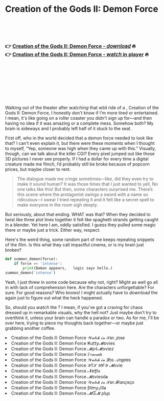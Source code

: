 <h1>Creation of the Gods II: Demon Force</h1>

<br><br><br>

<h3>👉 <a href="https://Jeffs-steagunoprap1970.github.io/semolulqte/">Creation of the Gods II: Demon Force - 𝘥𝘰𝘸𝘯𝘭𝘰𝘢𝘥</a> 🔥<br>
👉 <a href="https://Jeffs-steagunoprap1970.github.io/semolulqte/">Creation of the Gods II: Demon Force - 𝘸𝘢𝘵𝘤𝘩 in player</a> 🔥
</h3>



<br><br><br><br><br><br><br>


Walking out of the theater after 𝘸𝘢𝘵𝘤𝘩𝘪𝘯𝘨 that wild ride of a  , Creation of the Gods II: Demon Force, I honestly don't know if I'm more tired or entertained. I mean, it's like going on a roller coaster you didn't sign up for—and then having no idea if it was amazing or a complete mess. Somehow both? My brain is sideways and I probably left half of it stuck to the seat.

First off, who in the world decided that a demon force needed to look like that? I can't even explain it, but there were these moments when I thought to myself, “Yep, someone was high when they came up with this.” Visually, though, can we talk about the killer CGI? Every pixel jumped out like those 3D pictures I never see properly. If I had a dollar for every time a digital creature made me flinch, I’d probably still be broke because of popcorn prices, but maybe closer to rent.

> The dialogue made me cringe sometimes—like, did they even try to make it sound human? It was those times that I just wanted to yell, No one talks like this! But then, some characters surprised me. There’s this scene where the protagonist swings a sword with a name so ridiculous—I swear I tried repeating it and it felt like a secret spell to make everyone in the room sigh deeply. 

But seriously, about that ending. WHAT was that? When they decided to twist like three plot lines together it felt like spaghetti strands getting caught in a blender. Yet here I am, oddly satisfied. I guess they pulled some magic there or maybe just a trick. Either way, respect.

Here's the weird thing, some random part of me keeps repeating snippets of the 𝘧𝘪𝘭𝘮. Is this what they call impactful cinema, or is my brain just broken?

```python
def summon_demon(force):
    if force == 'intense':
        print(Demon appears,   logic says hello.)
summon_demon('intense')
```

Yeah, I just threw in some code because why not, right? Might as well go all in with lack of comprehension here. Are the characters unforgettable? For sure. For good reasons? Who knows! I might actually have to 𝘥𝘰𝘸𝘯𝘭𝘰𝘢𝘥 the   again just to figure out what the heck happened. 

So, should you 𝘸𝘢𝘵𝘤𝘩 the  ? I mean, if you've got a craving for chaos dressed up in remarkable visuals, why the hell not? Just maybe don't try to overthink it, unless your brain can handle a paradox or two. As for me, I'll be over here, trying to piece my thoughts back together—or maybe just grabbing another coffee.

<li>Creation of the Gods II: Demon Force 𝒲𝒶𝓉𝒸𝒽 𝒾𝓃 𝒮𝖺𝗇 𝒥𝗈𝗌𝖾</li>
<li>Creation of the Gods II: Demon Force Ҝ𝗎𝗍𝗍𝗒𝓜𝗈ν𝗂𝖾𝗌</li>
<li>Creation of the Gods II: Demon Force 𝓜ρ𝟜𝓜𝗈ν𝗂𝖾𝗓</li>
<li>Creation of the Gods II: Demon Force 𝙿𝑒𝒶𝒸𝓸𝐜𝗄</li>
<li>Creation of the Gods II: Demon Force 𝒲𝒶𝓉𝒸𝒽 𝒾𝓃 𝓛𝗈𝗌 𝒜𝗇𝗀𝖾𝗅𝖾𝗌</li>
<li>Creation of the Gods II: Demon Force 𝒴𝖳𝒮 𝒴𝖨𝖥𝒴 𝓜𝗈ν𝗂𝖾</li>
<li>Creation of the Gods II: Demon Force 𝓝𝖾𝗍ƒ𝗅𝗂𝗑</li>
<li>Creation of the Gods II: Demon Force 𝓜𝗈ν𝗂𝖾𝗌ԁ𝖆</li>
<li>Creation of the Gods II: Demon Force 𝒲𝒶𝓉𝒸𝒽 𝒾𝓃 𝒮𝖺𝗇 𝓕𝗋𝖺𝗇ç𝗂𝗌ç𝗈</li>
<li>Creation of the Gods II: Demon Force ƒ𝗂𝗅𝗆𝗒𝓏𝗂𝗅𝗅𝖆</li>
<li>Creation of the Gods II: Demon Force 𝓜Ɠ𝓜 ρ𝗅ų𝗌</li>
